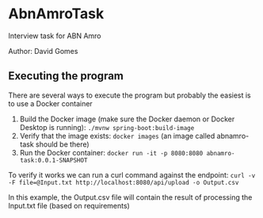 # AbnAmroTask
Interview task for ABN Amro

Author: David Gomes

## Executing the program
There are several ways to execute the program but probably the easiest is to use a Docker container

1. Build the Docker image (make sure the Docker daemon or Docker Desktop is running): `./mvnw spring-boot:build-image`
2. Verify that the image exists: `docker images` (an image called abnamro-task should be there)
3. Run the Docker container: `docker run -it -p 8080:8080 abnamro-task:0.0.1-SNAPSHOT`

To verify it works we can run a curl command against the endpoint:
`curl -v -F file=@Input.txt http://localhost:8080/api/upload -o Output.csv`

In this example, the Output.csv file will contain the result of processing the Input.txt file (based on requirements)
